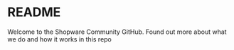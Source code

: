# README
Welcome to the Shopware Community GitHub. Found out more about what we do and how it works in this repo
